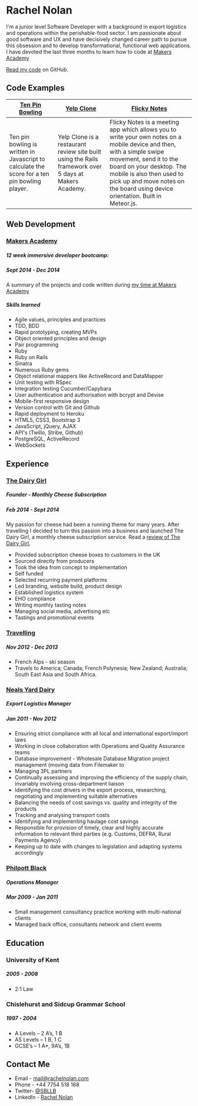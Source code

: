 Rachel Nolan
===========
I'm a junior level Software Developer with a background in export logistics and operations within the perishable-food sector. I am passionate about good software and UX and have decisively changed career path to pursue this obsession and to develop transformational, functional web applications. I have devoted the last three months to learn how to code at [Makers Academy](http://www.makersacademy.com/)  

[Read my code](https://github.com/SBLLB) on GitHub.

Code Examples
-------------

| [Ten Pin Bowling](https://github.com/SBLLB/10Pin_Bowling_Scorer) | [Yelp Clone](https://github.com/SBLLB/yelp_clone) | [Flicky Notes](https://github.com/karinnielsen/Final-Project-POSTit) |
| ------------- | ------------ | ---------- |
| Ten pin bowling is written in Javascript to calculate the score for a ten pin bowling player. | Yelp Clone is a restaurant review site built using the Rails framework over 5 days at Makers Academy. | Flicky Notes is a meeting app which allows you to write your own notes on a mobile device and then, with a simple swipe movement, send it to the board on your desktop. The mobile is also then used to pick up and move notes on the board using device orientation. Built in Meteor.js.  |

Web Development
---------------

### [Makers Academy](http://www.makersacademy.com/)
##### 12 week immersive developer bootcamp: 
##### Sept 2014 - Dec 2014

A summary of the projects and code written during [my time at Makers Academy](https://github.com/SBLLB/My_Time_at_Makers_Academy)

##### Skills learned

- Agile values, principles and practices
- TDD, BDD
- Rapid prototyping, creating MVPs
- Object­ oriented principles and design
- Pair programming
- Ruby 
- Ruby on Rails
- Sinatra
- Numerous Ruby gems 
- Object relational mappers like ActiveRecord and DataMapper
- Unit testing with RSpec
- Integration testing Cucumber/Capybara
- User authentication and authorisation with bcrypt and Devise
- Mobile-first responsive design
- Version control with Git and Github
- Rapid deployment to Heroku
- HTML5, CSS3, Bootstrap 3
- JavaScript, jQuery, AJAX
- API's (Twillo, Stribe, Github)
- PostgreSQL, ActiveRecord
- WebSockets


Experience
---------------

### [The Dairy Girl](https://www.thedairygirl.com/)
##### Founder - Monthly Cheese Subscription
##### Feb 2014 - Sept 2014

My passion for cheese had been a running theme for many years. After travelling I decided to turn this passion into a business and launched The Dairy Girl, a monthly cheese subscription service. Read a [review of The Dairy Girl.](http://www.hotandchilli.com/2014/06/the-dairy-girl.html)


* Provided subscription cheese boxes to customers in the UK 
* Sourced directly from producers  
* Took the idea from concept to implementation
* Self funded
* Selected recurring payment platforms
* Led branding, website build, product design
* Established logistics system
* EHO compliance
* Writing monthly tasting notes
* Managing social media, advertising etc
* Tastings and promotional events 


### [Travelling](http://thewrongwayrtw.blogspot.co.uk/)
##### Nov 2012 - Dec 2013 

* French Alps - ski season
* Travels to America; Canada; French Polynesia; New Zealand; Australia; South East Asia and South Africa.

### [Neals Yard Dairy](http://www.nealsyarddairy.co.uk/)
##### Export Logistics Manager 
##### Jan 2011 - Nov 2012

* Ensuring strict compliance with all local and international export/import laws 
* Working in close collaboration with Operations and Quality Assurance teams
* Database improvement - Wholesale Database Migration project management (moving data from Filemaker to 
* Managing 3PL partners
* Continually assessing and improving the efficiency of the supply chain, invariably involving cross-department liaison
* Identifying the cost drivers in the export process, researching, negotiating and implementing suitable alternatives
* Balancing the needs of cost savings vs. quality and integrity of the products
* Tracking and analysing transport costs
* Identifying and implementing haulage cost savings
* Responsible for provision of timely, clear and highly accurate information to relevant third parties (e.g. Customs, DEFRA, Rural Payments Agency) 
* Keeping up to date with changes to legislation and adapting systems accordingly


### [Philpott Black](http://www.philpottblack.com/)
#####  Operations Manager
#####  Mar 2009 - Jan 2011 

* Small management consultancy practice working with multi-national clients
* Managed back office, consultants network and client events

Education
---------------

### University of Kent 
##### 2005 - 2008
* 2:1 Law

### Chislehurst and Sidcup Grammar School 
##### 1997 - 2004
* A Levels – 2 A’s, 1 B 	
* AS Levels – 1 B, 1 C	
* GCSE’s – 1 A*, 9A’s, 1B 

Contact Me
---------------

* Email - [mail@rachelnolan.com](mailto:mail@rachelnolan.com)
* Phone - +44 7754 518 168
* Twitter- [@SBLLB](https://twitter.com/SBLLB)
* LinkedIn - [Rachel Nolan](https://www.linkedin.com/in/rachelnolanuk)

